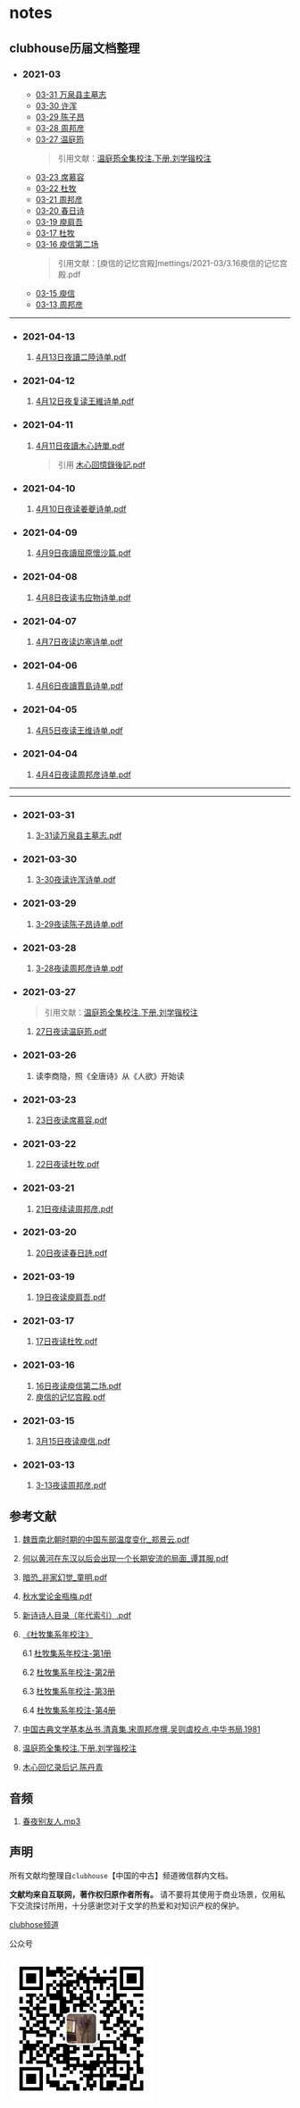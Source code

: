 # notes
## clubhouse历届文档整理

- ### 2021-03
    - [03-31 万泉县主墓志](mettings/2021-03/3.31万泉县主墓志.pdf)
    - [03-30 许浑](mettings/2021-03/3.30许浑.pdf)
    - [03-29 陈子昂](mettings/2021-03/3.29陈子昂.pdf)
    - [03-28 周邦彦](mettings/2021-03/3.28周邦彦.pdf)
    - [03-27 温庭筠](mettings/2021-03/3.27温庭筠.pdf)
      > 引用文献：[温庭筠全集校注.下册.刘学锴校注](mettings/2021-03/3.27温庭筠全集校注.下册.刘学锴校注.pdf)
    - [03-23 席慕容](mettings/2021-03/3.23席慕容.pdf)
    - [03-22 杜牧](mettings/2021-03/3.22杜牧.pdf)
    - [03-21 周邦彦](mettings/2021-03/3.21周邦彦.pdf)
    - [03-20 春日诗](mettings/2021-03/3.20春日诗.pdf)
    - [03-19 庾肩吾](mettings/2021-03/3.19庾肩吾.pdf)
    - [03-17 杜牧](mettings/2021-03/3.17杜牧.pdf)
    - [03-16 庾信第二场](mettings/2021-03/3.16庾信第二场。.pdf)
      > 引用文献：[庾信的记忆宫殿]mettings/2021-03/3.16庾信的记忆宫殿.pdf
    - [03-15 庾信](mettings/2021-03/3.15庾信.pdf)
    - [03-13 周邦彦](mettings/2021-03/3.13周邦彦.pdf)
---

- ### 2021-04-13
  1. [4月13日夜讀二陸诗单.pdf](mettings/2021-04-13/4月13日。夜讀二陸。.pdf)

- ### 2021-04-12
  1. [4月12日夜复读王維诗单.pdf](mettings/2021-04-12/4月12日夜复读王維诗单.pdf)

- ### 2021-04-11
  1. [4月11日夜讀木心詩單.pdf](mettings/2021-04-11/4月11日夜读木心诗单.pdf)
      > 引用 [木心回憶錄後記.pdf](references/木心回忆录后记.pdf)

- ### 2021-04-10
  1. [4月10日夜读姜夔诗单.pdf](mettings/2021-04-10/4月10日夜读姜夔诗单.pdf)

- ### 2021-04-09
  1. [4月9日夜讀屈原懷沙篇.pdf](mettings/2021-04-09/4月9日夜讀屈原懷沙篇.pdf)

- ### 2021-04-08
  1. [4月8日夜读韦应物诗单.pdf](mettings/2021-04-08/4月8日夜读韦应物诗单.pdf)

- ### 2021-04-07
  1. [4月7日夜读边塞诗单.pdf](mettings/2021-04-07/4月7日夜读边塞诗单.pdf)

- ### 2021-04-06
  1. [4月6日夜讀賈島诗单.pdf](mettings/2021-04-06/4月6日夜讀賈島.pdf)

- ### 2021-04-05
  1. [4月5日夜读王维诗单.pdf](mettings/2021-04-05/4月5日王维诗单.pdf)
   
- ### 2021-04-04
  1. [4月4日夜读周邦彦诗单.pdf](mettings/2021-04-04/4月4日读周邦彦诗单.pdf)

---

---



- ### 2021-03-31
  1. [3-31读万泉县主墓志.pdf](mettings/2021-03-31/3-31读万泉县主墓志.pdf)

- ### 2021-03-30
  1. [3-30夜读许浑诗单.pdf](mettings/2021-03-30/3-30夜读许浑诗单.pdf)

- ### 2021-03-29
  1. [3-29夜读陈子昂诗单.pdf](mettings/2021-03-29/3-29夜读陈子昂诗单.pdf)

- ### 2021-03-28
  1. [3-28夜读周邦彦诗单.pdf](mettings/2021-03-28/3-28夜读周邦彦诗单.pdf)
 
- ### 2021-03-27
  > 引用文献：[温庭筠全集校注.下册.刘学锴校注](./references/温庭筠全集校注.下册.刘学锴校注.pdf)
  1. [27日夜读温庭筠.pdf](mettings/2021-03-27/3-27读温庭筠诗单.pdf)
   

- ### 2021-03-26
  1. 读李商隐，照《全唐诗》从《人欲》开始读
- ### 2021-03-23
  1. [23日夜读席慕容.pdf](mettings/2021-03-23/23日夜读席慕容.pdf)

- ### 2021-03-22
  1. [22日夜读杜牧.pdf](mettings/2021-03-22/3-22夜读杜牧诗.pdf)

- ### 2021-03-21
  1. [21日夜续读周邦彦.pdf](mettings/2021-03-21/3-21日夜续读周邦彦.pdf)

- ### 2021-03-20
  1. [20日夜读春日詩.pdf](mettings/2021-03-20/3月20日春日詩.pdf)
   
- ### 2021-03-19
  1. [19日夜读庾肩吾.pdf](mettings/2021-03-19/3-19日夜读庾肩吾.pdf)

- ### 2021-03-17
  1. [17日夜读杜牧.pdf](mettings/2021-03-17/杜牧.pdf)

- ### 2021-03-16
  1. [16日夜读庾信第二场.pdf](mettings/2021-03-16/16日夜。庾信第二场。.pdf)
  2. [庾信的记忆宫殿.pdf](mettings/2021-03-16/庾信的记忆宫殿.pdf)

- ### 2021-03-15
  1. [3月15日夜读庾信.pdf](mettings/2021-03-15/3月15日夜读庾信.pdf)

- ### 2021-03-13
  1. [3-13夜读周邦彦.pdf](mettings/2021-03-13/3:13夜读周邦彦.pdf)


## 参考文献

1. [魏晋南北朝时期的中国东部温度变化_郑景云.pdf](references/魏晋南北朝时期的中国东部温度变化_郑景云.pdf)

2. [何以黄河在东汉以后会出现一个长期安流的局面_谭其服.pdf](references/何以黄河在东汉以后会出现一个长期安流的局面_谭其服.pdf)
   
3. [暗恐_非家幻觉_童明.pdf](./references/暗恐_非家幻觉_童明.pdf)
   
4. [秋水堂论金瓶梅.pdf](./references/秋水堂论金瓶梅.pdf)
   
5. [新诗诗人目录（年代索引）.pdf](./references/新诗诗人目录(年代索引).pdf)

6. [《杜牧集系年校注》](./references/杜牧集系年校注_全四册/index.md)  

    6.1 [杜牧集系年校注-第1册](./references/杜牧集系年校注_全四册/杜牧集系年校注-第1册.pdf)  
  
    6.2 [杜牧集系年校注-第2册](./references/杜牧集系年校注_全四册/杜牧集系年校注-第2册.pdf)  

    6.3 [杜牧集系年校注-第3册](./references/杜牧集系年校注_全四册/杜牧集系年校注-第3册.pdf)  

    6.4 [杜牧集系年校注-第4册](./references/杜牧集系年校注_全四册/杜牧集系年校注-第4册.pdf)  
  
7. [中国古典文学基本丛书.清真集.宋周邦彦撰.吴则虞校点.中华书局.1981](./references/中国古典文学基本丛书.清真集.宋周邦彦撰.吴则虞校点.中华书局.1981.pdf)

8. [温庭筠全集校注.下册.刘学锴校注](./references/温庭筠全集校注.下册.刘学锴校注.pdf)

9. [木心回忆录后记.陈丹青](.references/木心回忆录后记.pdf)



## 音频
1. [春夜别友人.mp3](./assets/audio/春夜别友人.mp3)

## 声明
所有文献均整理自`clubhouse`【中国的中古】频道微信群内文档。

**文献均来自互联网，著作权归原作者所有。** 请不要将其使用于商业场景，仅用私下交流探讨所用，十分感谢您对于文学的热爱和对知识产权的保护。

[clubhose频道](https://www.joinclubhouse.com/club/%E4%B8%AD%E5%9C%8B%E7%9A%84%E4%B8%AD%E5%8F%A4)

公众号

![公众号](./assets/image/../images/qr_code.jpg)
